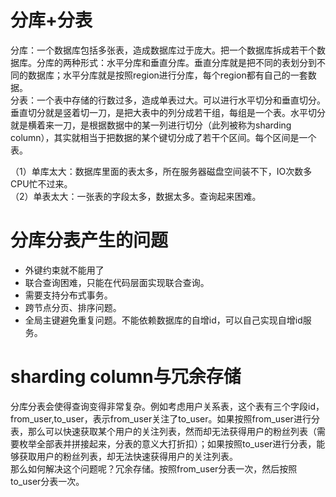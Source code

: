 
# 分库+分表
分库：一个数据库包括多张表，造成数据库过于庞大。把一个数据库拆成若干个数据库。分库的两种形式：水平分库和垂直分库。垂直分库就是把不同的表划分到不同的数据库；水平分库就是按照region进行分库，每个region都有自己的一套数据。    
分表：一个表中存储的行数过多，造成单表过大。可以进行水平切分和垂直切分。垂直切分就是竖着切一刀，是把大表中的列分成若干组，每组是一个表。水平切分就是横着来一刀，是根据数据中的某一列进行切分（此列被称为sharding column），其实就相当于把数据的某个键切分成了若干个区间。每个区间是一个表。    

（1）单库太大：数据库里面的表太多，所在服务器磁盘空间装不下，IO次数多CPU忙不过来。  
（2）单表太大：一张表的字段太多，数据太多。查询起来困难。  

# 分库分表产生的问题
* 外键约束就不能用了
* 联合查询困难，只能在代码层面实现联合查询。
* 需要支持分布式事务。  
* 跨节点分页、排序问题。
* 全局主键避免重复问题。不能依赖数据库的自增id，可以自己实现自增id服务。     
# sharding column与冗余存储
分库分表会使得查询变得非常复杂。例如考虑用户关系表，这个表有三个字段id，from_user,to_user，表示from_user关注了to_user。如果按照from_user进行分表，那么可以快速获取某个用户的关注列表，然而却无法获得用户的粉丝列表（需要枚举全部表并拼接起来，分表的意义大打折扣）；如果按照to_user进行分表，能够获取用户的粉丝列表，却无法快速获得用户的关注列表。  
那么如何解决这个问题呢？冗余存储。按照from_user分表一次，然后按照to_user分表一次。